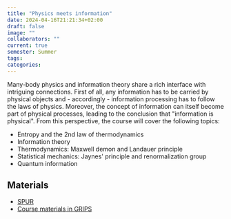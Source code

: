 ```yaml
---
title: "Physics meets information"
date: 2024-04-16T21:21:34+02:00
draft: false
image: ""
collaborators: ""
current: true
semester: Summer 
tags:
categories:
---
```


Many-body physics and information theory share a rich interface with intriguing connections. First of all, any information has to be carried by physical objects and - accordingly - information processing has to follow the laws of physics. Moreover, the concept of information can itself become part of physical processes, leading to the conclusion that "information is physical". From this perspective, the course will cover the following topics:

* Entropy and the 2nd law of thermodynamics
* Information theory
* Thermodynamics: Maxwell demon and Landauer principle
* Statistical mechanics: Jaynes' principle and renormalization group
* Quantum information


## Materials

* [SPUR](https://spur.uni-regensburg.de/qisserver/pages/startFlow.xhtml?_flowId=searchCourseNonStaff-flow&_flowExecutionKey=e1s3)
* [Course materials in GRIPS](https://elearning.uni-regensburg.de/enrol/index.php?id=65729)
